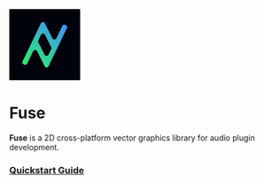 <img src="Docs/logo.png" width="128">

# Fuse

**Fuse** is a 2D cross-platform vector graphics library for audio plugin development.

### [Quickstart Guide](Docs/Quickstart.md)